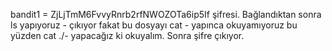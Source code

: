 bandit1 = ZjLjTmM6FvvyRnrb2rfNWOZOTa6ip5If şifresi. Bağlandıktan sonra ls yapıyoruz - çıkıyor
fakat bu dosyayı cat - yapınca okuyamıyoruz bu yüzden cat ./- yapacağız ki okuyalım. Sonra şifre çıkıyor.
